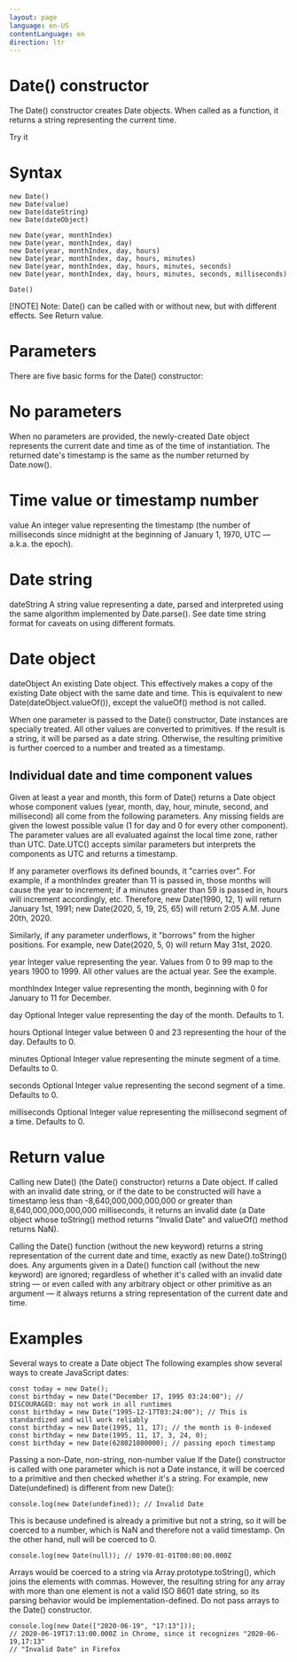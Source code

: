 ```yaml
---
layout: page
language: en-US
contentLanguage: en
direction: ltr
---
```

# Date() constructor

The Date() constructor creates Date objects. When called as a function, it returns a string representing the current time.

Try it

# Syntax

```JS
new Date()
new Date(value)
new Date(dateString)
new Date(dateObject)

new Date(year, monthIndex)
new Date(year, monthIndex, day)
new Date(year, monthIndex, day, hours)
new Date(year, monthIndex, day, hours, minutes)
new Date(year, monthIndex, day, hours, minutes, seconds)
new Date(year, monthIndex, day, hours, minutes, seconds, milliseconds)

Date()
```

[!NOTE] Note: Date() can be called with or without new, but with different effects. See Return value.

# Parameters

There are five basic forms for the Date() constructor:

# No parameters

When no parameters are provided, the newly-created Date object represents the current date and time as of the time of instantiation. The returned date's timestamp is the same as the number returned by Date.now().

# Time value or timestamp number

value
An integer value representing the timestamp (the number of milliseconds since midnight at the beginning of January 1, 1970, UTC — a.k.a. the epoch).

# Date string

dateString
A string value representing a date, parsed and interpreted using the same algorithm implemented by Date.parse(). See date time string format for caveats on using different formats.

# Date object

dateObject
An existing Date object. This effectively makes a copy of the existing Date object with the same date and time. This is equivalent to new Date(dateObject.valueOf()), except the valueOf() method is not called.

When one parameter is passed to the Date() constructor, Date instances are specially treated. All other values are converted to primitives. If the result is a string, it will be parsed as a date string. Otherwise, the resulting primitive is further coerced to a number and treated as a timestamp.

## Individual date and time component values

Given at least a year and month, this form of Date() returns a Date object whose component values (year, month, day, hour, minute, second, and millisecond) all come from the following parameters. Any missing fields are given the lowest possible value (1 for day and 0 for every other component). The parameter values are all evaluated against the local time zone, rather than UTC. Date.UTC() accepts similar parameters but interprets the components as UTC and returns a timestamp.

If any parameter overflows its defined bounds, it "carries over". For example, if a monthIndex greater than 11 is passed in, those months will cause the year to increment; if a minutes greater than 59 is passed in, hours will increment accordingly, etc. Therefore, new Date(1990, 12, 1) will return January 1st, 1991; new Date(2020, 5, 19, 25, 65) will return 2:05 A.M. June 20th, 2020.

Similarly, if any parameter underflows, it "borrows" from the higher positions. For example, new Date(2020, 5, 0) will return May 31st, 2020.

year
Integer value representing the year. Values from 0 to 99 map to the years 1900 to 1999. All other values are the actual year. See the example.

monthIndex
Integer value representing the month, beginning with 0 for January to 11 for December.

day Optional
Integer value representing the day of the month. Defaults to 1.

hours Optional
Integer value between 0 and 23 representing the hour of the day. Defaults to 0.

minutes Optional
Integer value representing the minute segment of a time. Defaults to 0.

seconds Optional
Integer value representing the second segment of a time. Defaults to 0.

milliseconds Optional
Integer value representing the millisecond segment of a time. Defaults to 0.

# Return value

Calling new Date() (the Date() constructor) returns a Date object. If called with an invalid date string, or if the date to be constructed will have a timestamp less than -8,640,000,000,000,000 or greater than 8,640,000,000,000,000 milliseconds, it returns an invalid date (a Date object whose toString() method returns "Invalid Date" and valueOf() method returns NaN).

Calling the Date() function (without the new keyword) returns a string representation of the current date and time, exactly as new Date().toString() does. Any arguments given in a Date() function call (without the new keyword) are ignored; regardless of whether it's called with an invalid date string — or even called with any arbitrary object or other primitive as an argument — it always returns a string representation of the current date and time.

# Examples

Several ways to create a Date object
The following examples show several ways to create JavaScript dates:

```JS
const today = new Date();
const birthday = new Date("December 17, 1995 03:24:00"); // DISCOURAGED: may not work in all runtimes
const birthday = new Date("1995-12-17T03:24:00"); // This is standardized and will work reliably
const birthday = new Date(1995, 11, 17); // the month is 0-indexed
const birthday = new Date(1995, 11, 17, 3, 24, 0);
const birthday = new Date(628021800000); // passing epoch timestamp
```

Passing a non-Date, non-string, non-number value
If the Date() constructor is called with one parameter which is not a Date instance, it will be coerced to a primitive and then checked whether it's a string. For example, new Date(undefined) is different from new Date():

```JS
console.log(new Date(undefined)); // Invalid Date
```

This is because undefined is already a primitive but not a string, so it will be coerced to a number, which is NaN and therefore not a valid timestamp. On the other hand, null will be coerced to 0.

```JS
console.log(new Date(null)); // 1970-01-01T00:00:00.000Z
```

Arrays would be coerced to a string via Array.prototype.toString(), which joins the elements with commas. However, the resulting string for any array with more than one element is not a valid ISO 8601 date string, so its parsing behavior would be implementation-defined. Do not pass arrays to the Date() constructor.

```JS
console.log(new Date(["2020-06-19", "17:13"]));
// 2020-06-19T17:13:00.000Z in Chrome, since it recognizes "2020-06-19,17:13"
// "Invalid Date" in Firefox
```
